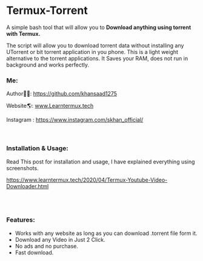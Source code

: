 # Termux-Torrent
A simple bash tool that will allow you to **Download anything using torrent with Termux.**

The script will allow you to download torrent data without installing any UTorrent or bit torrent application in you phone. This is a light weight alternative to the torrent applications. It Saves your RAM, does not run in background and works perfectly.

### Me:
Author👨‍💻: https://github.com/khansaad1275 <br>

Website🌎: www.Learntermux.tech <br>

Instagram : https://www.instagram.com/skhan_official/ <br>
<br>
<br>

### Installation & Usage:
Read This post for installation and usage, I have explained everything using screenshots.

https://www.learntermux.tech/2020/04/Termux-Youtube-Video-Downloader.html

<br>
<br>

### Features:
- Works with any website as long as you can download .torrent file form it.
- Download any Video in Just 2 Click.
- No ads and no purchase.
- Fast download.

<br>
<br>
